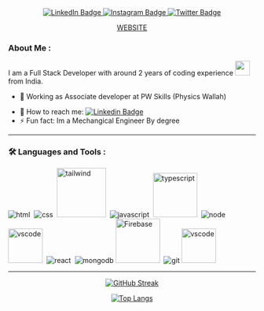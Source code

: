 
<div id="header" align="center">

<!--   <img src="https://media.giphy.com/media/M9gbBd9nbDrOTu1Mqx/giphy.gif" width="100"/> 
![Header](./github-header-image.png)?
  -->
  <div id="badges">
  
  <a href="https://www.linkedin.com/in/nasikh-cl/">
    <img src="https://img.shields.io/badge/LinkedIn-blue?style=for-the-badge&logo=linkedin&logoColor=white" alt="LinkedIn Badge"/>
  </a>
  <a href="https://www.instagram.com/nasikh_cl/">
    <img src="https://img.shields.io/badge/Instagram-E4405F?style=for-the-badge&logo=instagram&logoColor=white" alt="Instagram Badge"/>
  </a>
  <a href="https://twitter.com/nasikh_cl">
    <img src="https://img.shields.io/badge/Twitter-blue?style=for-the-badge&logo=twitter&logoColor=white" alt="Twitter Badge"/>
  </a>
  
    
    
[WEBSITE](https://nasikhcl.netlify.app/)

</div>
<!--
<img src="https://komarev.com/ghpvc/?username=NasikhCL&style=flat-square&color=blue" alt=""/> -->

<!-- <h1>
  hey,
  <img src="https://media.giphy.com/media/hvRJCLFzcasrR4ia7z/giphy.gif" width="30px"/> Nasikh CL Here
</h1> -->

  
</div>

<!-- <div align="center">
  <img src="https://media.giphy.com/media/dWesBcTLavkZuG35MI/giphy.gif" width="600" height="300"/>
</div> -->

### About Me :
I am a Full Stack Developer with around 2 years of coding experience <img src="https://media.giphy.com/media/WUlplcMpOCEmTGBtBW/giphy.gif" width="30"> from India.
- 🔭 Working as Associate developer at PW Skills (Physics Wallah)
<!-- - :telescope: I Worked as a Teaching Assistant Intern At Coding Ninjas, Resolving Students Doubts and helping them in their projects and Other Assignments -->
- 📩 How to reach me: [![Linkedin Badge](https://img.shields.io/badge/-nasikh_cl-blue?style=flat&logo=Linkedin&logoColor=white)](https://www.linkedin.com/in/nasikh-cl/)
- ⚡ Fun fact: Im a Mechangical Engineer By degree

<hr/>


### 🛠 Languages and Tools :
<div>
 
  <img src="https://icongr.am/devicon/html5-original-wordmark.svg?size=90&color=currentColor" alt="html"/>&nbsp;
  <img src="https://icongr.am/devicon/css3-original-wordmark.svg?size=90&color=currentColor" alt="css" />&nbsp;
  <img src="https://cdn.jsdelivr.net/gh/devicons/devicon/icons/tailwindcss/tailwindcss-original-wordmark.svg" alt="tailwind" width="100" height="100"/>&nbsp;
  <img src="https://icongr.am/devicon/javascript-original.svg?size=90&color=currentColor" alt="javascript"/>&nbsp;
  <img src="https://cdn.jsdelivr.net/gh/devicons/devicon/icons/typescript/typescript-original.svg" width="90" alt="typescript"/>&nbsp;
  <img src="https://icongr.am/devicon/nodejs-original-wordmark.svg?size=90&color=currentColor" alt="node"/>&nbsp;
  <img src="https://cdn.jsdelivr.net/gh/devicons/devicon/icons/express/express-original-wordmark.svg" alt="vscode" width="70" height="70" />&nbsp;
  <img src="https://icongr.am/devicon/react-original-wordmark.svg?size=90&color=currentColor" alt="react"/>&nbsp;
  <img src="https://icongr.am/devicon/mongodb-original-wordmark.svg?size=90&color=currentColor" alt="mongodb"/>
  <img src="https://cdn.jsdelivr.net/gh/devicons/devicon/icons/firebase/firebase-plain-wordmark.svg"  alt="Firebase" width="90" height="90"/>&nbsp;
  <img src="https://icongr.am/devicon/git-original-wordmark.svg?size=90&color=currentColor" alt="git"/>
  <img src="https://cdn.jsdelivr.net/gh/devicons/devicon/icons/vscode/vscode-plain-wordmark.svg" alt="vscode" width="70" height="70" />

  
  
          
</div>

<hr/>
<div align="center"> 


  [![GitHub Streak](https://streak-stats.demolab.com?user=NasikhCL&theme=navy-gear&border_radius=0)](https://git.io/streak-stats)


  [![Top Langs](https://github-readme-stats.vercel.app/api/top-langs/?username=NasikhCL&layout=compact&theme=vision-friendly-dark)](https://github.com/NasikhCL/github-readme-stats)


 </div>

<!--
**NasikhCL/nasikhcl** is a ✨ _special_ ✨ repository because its `README.md` (this file) appears on your GitHub profile.

Here are some ideas to get you started:

- 🔭 I’m currently working on ...
- 🌱 I’m currently learning ...
- 👯 I’m looking to collaborate on ...
- 🤔 I’m looking for help with ...
- 💬 Ask me about ...
- 📫 How to reach me: ...
- 😄 Pronouns: ...
- ⚡ Fun fact: ...
-->
